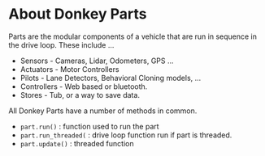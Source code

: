 # About Donkey Parts

Parts are the modular components of a vehicle that are run in sequence in the
drive loop. These include ...
* Sensors - Cameras, Lidar, Odometers, GPS ...
* Actuators - Motor Controllers
* Pilots - Lane Detectors, Behavioral Cloning models, ...
* Controllers - Web based or bluetooth.
* Stores - Tub, or a way to save data. 


All Donkey Parts have a number of methods in common.
* `part.run()` : function used to run the part
* `part.run_threaded(` : drive loop function run if part is threaded.
* `part.update()` : threaded function  
